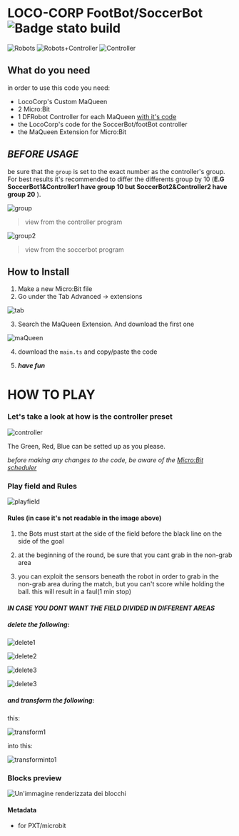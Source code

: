 # LOCO-CORP FootBot/SoccerBot ![Badge stato build](https://github.com/them1rk/lococorp-soccerbot/workflows/MakeCode/badge.svg)


![Robots](https://github.com/them1rk/lococorp-soccerbot/raw/master/.github/makecode/robotsPNG.jpeg)
![Robots+Controller](https://github.com/them1rk/lococorp-soccerbot/raw/master/.github/makecode/robots+controllerPNG.jpeg)
![Controller](https://github.com/them1rk/lococorp-soccerbot/raw/master/.github/makecode/controllerPNG.jpeg)




## What do you need
in order to use this code you need:
- LocoCorp's Custom MaQueen
- 2 Micro:Bit
- 1 DFRobot Controller for each MaQueen [with it's code](https://them1rk.github.io/lococorp-controllersoccerbot/)
- the LocoCorp's code for the SoccerBot/footBot controller
- the MaQueen Extension for Micro:Bit

## **_BEFORE USAGE_**
be sure that the `group` is set to the exact number as the controller's group. For best results it's recommended to differ the differents group by 10 (__E.G SoccerBot1&Controller1 have group 10 but SoccerBot2&Controller2 have group 20__ ).

![group](https://github.com/them1rk/lococorp-soccerbot/raw/master/.github/makecode/group.png) 
>view from the controller program

![group2](https://github.com/them1rk/lococorp-soccerbot/raw/master/.github/makecode/group2.png)

>view from the soccerbot program

## How to Install

1) Make a new Micro:Bit file
2) Go under the Tab Advanced -> extensions

![tab](https://github.com/them1rk/lococorp-soccerbot/raw/master/.github/makecode/extensionTab.png)

3) Search the MaQueen Extension. And download the first one

![maQueen](https://github.com/them1rk/lococorp-soccerbot/raw/master/.github/makecode/maQueenExtension.png)

4) download the `main.ts` and copy/paste the code

5) ***have fun***

# HOW TO PLAY

### Let's take a look at how is the controller preset

![controller](https://github.com/them1rk/lococorp-soccerbot/raw/master/.github/makecode/controller.png)

The Green, Red, Blue can be setted up as you please.

*before making any changes to the code, be aware of the [Micro:Bit scheduler](https://makecode.microbit.org/device/reactive)*

### Play field and Rules

![playfield](https://github.com/them1rk/lococorp-soccerbot/raw/master/.github/makecode/fieldsAndRules.png)

#### Rules (in case it's not readable in the image above)
1) the Bots must start at the side of the field before the black line on the side of the goal

2) at the beginning of the round, be sure that you cant grab in the non-grab area

3) you can exploit the sensors beneath the robot in order to grab in the non-grab area during the match, but you can't score while holding the ball. this will result in a faul(1 min stop)

#### _IN CASE YOU DONT WANT THE FIELD DIVIDED IN DIFFERENT AREAS_
##### delete the following:

![delete1](https://github.com/them1rk/lococorp-soccerbot/raw/master/.github/makecode/delete1.png)

![delete2](https://github.com/them1rk/lococorp-soccerbot/raw/master/.github/makecode/delete2.png)

![delete3](https://github.com/them1rk/lococorp-soccerbot/raw/master/.github/makecode/delete3.png)

![delete3](https://github.com/them1rk/lococorp-soccerbot/raw/master/.github/makecode/delete4.png)


##### and transform the following:

this:

![transform1](https://github.com/them1rk/lococorp-soccerbot/raw/master/.github/makecode/transform.png)

into this:

![transforminto1](https://github.com/them1rk/lococorp-soccerbot/raw/master/.github/makecode/transforminto.png)

### Blocks preview
![Un'immagine renderizzata dei blocchi](https://github.com/them1rk/lococorp-soccerbot/raw/master/.github/makecode/blocks.png)

#### Metadata

* for PXT/microbit
<script src="https://makecode.com/gh-pages-embed.js"></script><script>makeCodeRender("{{ site.makecode.home_url }}", "{{ site.github.owner_name }}/{{ site.github.repository_name }}");</script>
